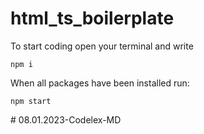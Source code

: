 # html_ts_boilerplate
To start coding open your terminal and write
```
npm i
```

When all packages have been installed run:
```
npm start
```
#   0 8 . 0 1 . 2 0 2 3 - C o d e l e x - M D  
 